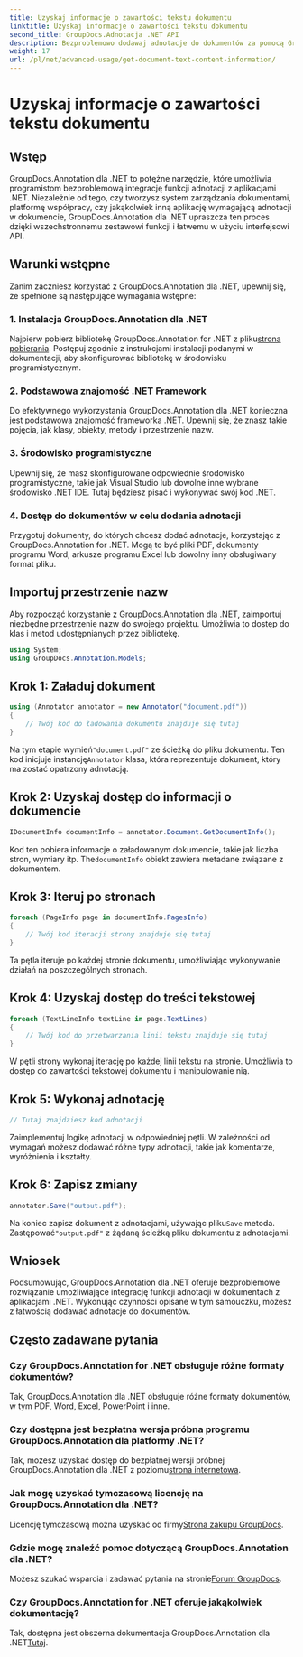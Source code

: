 ```yaml
---
title: Uzyskaj informacje o zawartości tekstu dokumentu
linktitle: Uzyskaj informacje o zawartości tekstu dokumentu
second_title: GroupDocs.Adnotacja .NET API
description: Bezproblemowo dodawaj adnotacje do dokumentów za pomocą GroupDocs.Annotation dla platformy .NET. Bezproblemowo integruj funkcje adnotacji z aplikacjami .NET.
weight: 17
url: /pl/net/advanced-usage/get-document-text-content-information/
---
```


# Uzyskaj informacje o zawartości tekstu dokumentu

## Wstęp
GroupDocs.Annotation dla .NET to potężne narzędzie, które umożliwia programistom bezproblemową integrację funkcji adnotacji z aplikacjami .NET. Niezależnie od tego, czy tworzysz system zarządzania dokumentami, platformę współpracy, czy jakąkolwiek inną aplikację wymagającą adnotacji w dokumencie, GroupDocs.Annotation dla .NET upraszcza ten proces dzięki wszechstronnemu zestawowi funkcji i łatwemu w użyciu interfejsowi API.
## Warunki wstępne
Zanim zaczniesz korzystać z GroupDocs.Annotation dla .NET, upewnij się, że spełnione są następujące wymagania wstępne:
### 1. Instalacja GroupDocs.Annotation dla .NET
 Najpierw pobierz bibliotekę GroupDocs.Annotation for .NET z pliku[strona pobierania](https://releases.groupdocs.com/annotation/net/). Postępuj zgodnie z instrukcjami instalacji podanymi w dokumentacji, aby skonfigurować bibliotekę w środowisku programistycznym.
### 2. Podstawowa znajomość .NET Framework
Do efektywnego wykorzystania GroupDocs.Annotation dla .NET konieczna jest podstawowa znajomość frameworka .NET. Upewnij się, że znasz takie pojęcia, jak klasy, obiekty, metody i przestrzenie nazw.
### 3. Środowisko programistyczne
Upewnij się, że masz skonfigurowane odpowiednie środowisko programistyczne, takie jak Visual Studio lub dowolne inne wybrane środowisko .NET IDE. Tutaj będziesz pisać i wykonywać swój kod .NET.
### 4. Dostęp do dokumentów w celu dodania adnotacji
Przygotuj dokumenty, do których chcesz dodać adnotacje, korzystając z GroupDocs.Annotation for .NET. Mogą to być pliki PDF, dokumenty programu Word, arkusze programu Excel lub dowolny inny obsługiwany format pliku.

## Importuj przestrzenie nazw
Aby rozpocząć korzystanie z GroupDocs.Annotation dla .NET, zaimportuj niezbędne przestrzenie nazw do swojego projektu. Umożliwia to dostęp do klas i metod udostępnianych przez bibliotekę.
```csharp
using System;
using GroupDocs.Annotation.Models;
```
## Krok 1: Załaduj dokument
```csharp
using (Annotator annotator = new Annotator("document.pdf"))
{
    // Twój kod do ładowania dokumentu znajduje się tutaj
}
```
 Na tym etapie wymień`"document.pdf"` ze ścieżką do pliku dokumentu. Ten kod inicjuje instancję`Annotator` klasa, która reprezentuje dokument, który ma zostać opatrzony adnotacją.
## Krok 2: Uzyskaj dostęp do informacji o dokumencie
```csharp
IDocumentInfo documentInfo = annotator.Document.GetDocumentInfo();
```
Kod ten pobiera informacje o załadowanym dokumencie, takie jak liczba stron, wymiary itp. The`documentInfo` obiekt zawiera metadane związane z dokumentem.
## Krok 3: Iteruj po stronach
```csharp
foreach (PageInfo page in documentInfo.PagesInfo)
{
    // Twój kod iteracji strony znajduje się tutaj
}
```
Ta pętla iteruje po każdej stronie dokumentu, umożliwiając wykonywanie działań na poszczególnych stronach.
## Krok 4: Uzyskaj dostęp do treści tekstowej
```csharp
foreach (TextLineInfo textLine in page.TextLines)
{
    // Twój kod do przetwarzania linii tekstu znajduje się tutaj
}
```
W pętli strony wykonaj iterację po każdej linii tekstu na stronie. Umożliwia to dostęp do zawartości tekstowej dokumentu i manipulowanie nią.
## Krok 5: Wykonaj adnotację
```csharp
// Tutaj znajdziesz kod adnotacji
```
Zaimplementuj logikę adnotacji w odpowiedniej pętli. W zależności od wymagań możesz dodawać różne typy adnotacji, takie jak komentarze, wyróżnienia i kształty.
## Krok 6: Zapisz zmiany
```csharp
annotator.Save("output.pdf");
```
 Na koniec zapisz dokument z adnotacjami, używając pliku`Save` metoda. Zastępować`"output.pdf"` z żądaną ścieżką pliku dokumentu z adnotacjami.

## Wniosek
Podsumowując, GroupDocs.Annotation dla .NET oferuje bezproblemowe rozwiązanie umożliwiające integrację funkcji adnotacji w dokumentach z aplikacjami .NET. Wykonując czynności opisane w tym samouczku, możesz z łatwością dodawać adnotacje do dokumentów.
## Często zadawane pytania
### Czy GroupDocs.Annotation for .NET obsługuje różne formaty dokumentów?
Tak, GroupDocs.Annotation dla .NET obsługuje różne formaty dokumentów, w tym PDF, Word, Excel, PowerPoint i inne.
### Czy dostępna jest bezpłatna wersja próbna programu GroupDocs.Annotation dla platformy .NET?
 Tak, możesz uzyskać dostęp do bezpłatnej wersji próbnej GroupDocs.Annotation dla .NET z poziomu[strona internetowa](https://releases.groupdocs.com/).
### Jak mogę uzyskać tymczasową licencję na GroupDocs.Annotation dla .NET?
 Licencję tymczasową można uzyskać od firmy[Strona zakupu GroupDocs](https://purchase.groupdocs.com/temporary-license/).
### Gdzie mogę znaleźć pomoc dotyczącą GroupDocs.Annotation dla .NET?
 Możesz szukać wsparcia i zadawać pytania na stronie[Forum GroupDocs](https://forum.groupdocs.com/c/annotation/10).
### Czy GroupDocs.Annotation for .NET oferuje jakąkolwiek dokumentację?
 Tak, dostępna jest obszerna dokumentacja GroupDocs.Annotation dla .NET[Tutaj](https://tutorials.groupdocs.com/annotation/net/).
